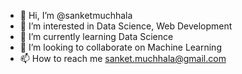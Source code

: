- 👋 Hi, I’m @sanketmuchhala
- 👀 I’m interested in Data Science, Web Development 
- 🌱 I’m currently learning Data Science 
- 💞️ I’m looking to collaborate on Machine Learning 
- 📫 How to reach me sanket.muchhala@gmail.com

<!---
sanketmuchhala/sanketmuchhala is a ✨ special ✨ repository because its `README.md` (this file) appears on your GitHub profile.
You can click the Preview link to take a look at your changes.
--->
